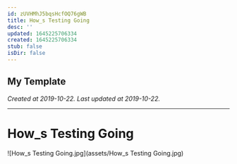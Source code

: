 ```yaml
---
id: zUVHMhJ5bqsHcfOQ76gWB
title: How_s Testing Going
desc: ''
updated: 1645225706334
created: 1645225706334
stub: false
isDir: false
---
```

My Template
---

_Created at 2019-10-22._
_Last updated at 2019-10-22._




---

# How_s Testing Going


![How_s Testing Going.jpg](assets/How_s Testing Going.jpg)

